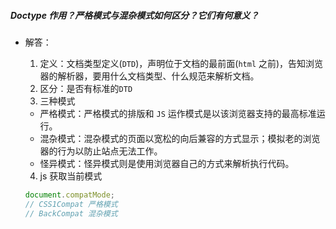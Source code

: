 ##### Doctype 作用？严格模式与混杂模式如何区分？它们有何意义？

- 解答：

  1. 定义：文档类型定义(`DTD`)，声明位于文档的最前面(`html` 之前)，告知浏览器的解析器，要用什么文档类型、什么规范来解析文档。
  2. 区分：是否有标准的`DTD`
  3. 三种模式

  - 严格模式：严格模式的排版和 `JS` 运作模式是以该浏览器支持的最高标准运行。
  - 混杂模式：混杂模式的页面以宽松的向后兼容的方式显示；模拟老的浏览器的行为以防止站点无法工作。
  - 怪异模式：怪异模式则是使用浏览器自己的方式来解析执行代码。

  4. js 获取当前模式

  ```js
  document.compatMode;
  // CSS1Compat 严格模式
  // BackCompat 混杂模式
  ```